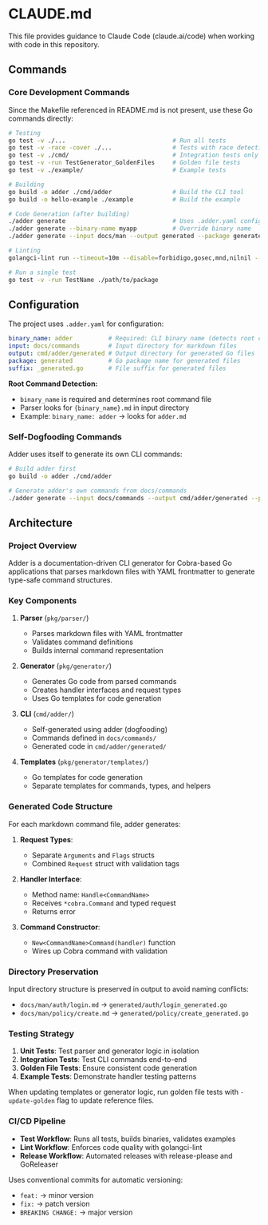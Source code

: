 # CLAUDE.md

This file provides guidance to Claude Code (claude.ai/code) when working with code in this repository.

## Commands

### Core Development Commands

Since the Makefile referenced in README.md is not present, use these Go commands directly:

```bash
# Testing
go test -v ./...                              # Run all tests
go test -v -race -cover ./...                 # Tests with race detection and coverage
go test -v ./cmd/                             # Integration tests only
go test -v -run TestGenerator_GoldenFiles     # Golden file tests
go test -v ./example/                         # Example tests

# Building
go build -o adder ./cmd/adder                 # Build the CLI tool
go build -o hello-example ./example           # Build the example

# Code Generation (after building)
./adder generate                              # Uses .adder.yaml config
./adder generate --binary-name myapp          # Override binary name
./adder generate --input docs/man --output generated --package generated

# Linting
golangci-lint run --timeout=10m --disable=forbidigo,gosec,mnd,nilnil --enable=errcheck,govet,staticcheck,unused

# Run a single test
go test -v -run TestName ./path/to/package
```

## Configuration

The project uses `.adder.yaml` for configuration:

```yaml
binary_name: adder          # Required: CLI binary name (detects root command)
input: docs/commands        # Input directory for markdown files
output: cmd/adder/generated # Output directory for generated Go files
package: generated          # Go package name for generated files
suffix: _generated.go       # File suffix for generated files
```

**Root Command Detection:**
- `binary_name` is required and determines root command file
- Parser looks for `{binary_name}.md` in input directory
- Example: `binary_name: adder` → looks for `adder.md`

### Self-Dogfooding Commands

Adder uses itself to generate its own CLI commands:

```bash
# Build adder first
go build -o adder ./cmd/adder

# Generate adder's own commands from docs/commands
./adder generate --input docs/commands --output cmd/adder/generated --package generated
```

## Architecture

### Project Overview

Adder is a documentation-driven CLI generator for Cobra-based Go applications that parses markdown files with YAML frontmatter to generate type-safe command structures.

### Key Components

1. **Parser** (`pkg/parser/`)
   - Parses markdown files with YAML frontmatter
   - Validates command definitions
   - Builds internal command representation

2. **Generator** (`pkg/generator/`)
   - Generates Go code from parsed commands
   - Creates handler interfaces and request types
   - Uses Go templates for code generation

3. **CLI** (`cmd/adder/`)
   - Self-generated using adder (dogfooding)
   - Commands defined in `docs/commands/`
   - Generated code in `cmd/adder/generated/`

4. **Templates** (`pkg/generator/templates/`)
   - Go templates for code generation
   - Separate templates for commands, types, and helpers

### Generated Code Structure

For each markdown command file, adder generates:

1. **Request Types**:
   - Separate `Arguments` and `Flags` structs
   - Combined `Request` struct with validation tags

2. **Handler Interface**:
   - Method name: `Handle<CommandName>`
   - Receives `*cobra.Command` and typed request
   - Returns error

3. **Command Constructor**:
   - `New<CommandName>Command(handler)` function
   - Wires up Cobra command with validation

### Directory Preservation

Input directory structure is preserved in output to avoid naming conflicts:
- `docs/man/auth/login.md` → `generated/auth/login_generated.go`
- `docs/man/policy/create.md` → `generated/policy/create_generated.go`

### Testing Strategy

1. **Unit Tests**: Test parser and generator logic in isolation
2. **Integration Tests**: Test CLI commands end-to-end
3. **Golden File Tests**: Ensure consistent code generation
4. **Example Tests**: Demonstrate handler testing patterns

When updating templates or generator logic, run golden file tests with `-update-golden` flag to update reference files.

### CI/CD Pipeline

- **Test Workflow**: Runs all tests, builds binaries, validates examples
- **Lint Workflow**: Enforces code quality with golangci-lint
- **Release Workflow**: Automated releases with release-please and GoReleaser

Uses conventional commits for automatic versioning:
- `feat:` → minor version
- `fix:` → patch version
- `BREAKING CHANGE:` → major version